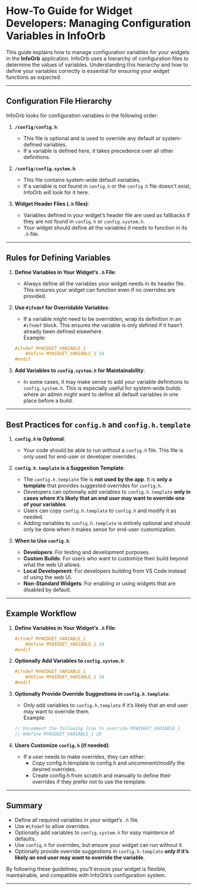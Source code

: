 # How-To Guide for Widget Developers: Managing Configuration Variables in InfoOrb

This guide explains how to manage configuration variables for your widgets in the **InfoOrb** application. InfoOrb uses a hierarchy of configuration files to determine the values of variables. Understanding this hierarchy and how to define your variables correctly is essential for ensuring your widget functions as expected.

---

## Configuration File Hierarchy

InfoOrb looks for configuration variables in the following order:

1. **`/config/config.h`**:

   - This file is optional and is used to override any default or system-defined variables.
   - If a variable is defined here, it takes precedence over all other definitions.

2. **`/config/config.system.h`**:

   - This file contains system-wide default variables.
   - If a variable is not found in `config.h` or the `config.h` file doesn't exist, InfoOrb will look for it here.

3. **Widget Header Files (`.h` files)**:
   - Variables defined in your widget’s header file are used as fallbacks if they are not found in `config.h` or `config.system.h`.
   - Your widget should define all the variables it needs to function in its `.h` file.

---

## Rules for Defining Variables

1. **Define Variables in Your Widget’s `.h` File**:

   - Always define all the variables your widget needs in its header file. This ensures your widget can function even if no overrides are provided.

2. **Use `#ifndef` for Overridable Variables**:

   - If a variable might need to be overridden, wrap its definition in an `#ifndef` block. This ensures the variable is only defined if it hasn’t already been defined elsewhere.  
     Example:

   ```c
   #ifndef MYWIDGET_VARIABLE_1
       #define MYWIDGET_VARIABLE_1 14
   #endif
   ```

3. **Add Variables to `config.system.h` for Maintainability**:
   - In some cases, it may make sense to add your variable definitions to `config.system.h`. This is especially useful for system-wide builds where an admin might want to define all default variables in one place before a build.

---

## Best Practices for `config.h` and `config.h.template`

1. **`config.h` is Optional**:

   - Your code should be able to run without a `config.h` file. This file is only used for end-user or developer overrides.

2. **`config.h.template` is a Suggestion Template**:

   - The `config.h.template` file is **not used by the app**. It is **only a template** that provides suggested overrides for `config.h`.
   - Developers can optionally add variables to `config.h.template` **only in cases where it’s likely that an end user may want to override one of your variables**.
   - Users can copy `config.h.template` to `config.h` and modify it as needed.
   - Adding variables to `config.h.template` is entirely optional and should only be done when it makes sense for end-user customization.

3. **When to Use `config.h`**:
   - **Developers**: For testing and development purposes.
   - **Custom Builds**: For users who want to customize their build beyond what the web UI allows.
   - **Local Development**: For developers building from VS Code instead of using the web UI.
   - **Non-Standard Widgets**: For enabling or using widgets that are disabled by default.

---

## Example Workflow

1. **Define Variables in Your Widget’s `.h` File**:

   ```c++
   #ifndef MYWIDGET_VARIABLE_1
       #define MYWIDGET_VARIABLE_1 14
   #endif
   ```

2. **Optionally Add Variables to `config.system.h`**:

   ```c++
   #ifndef MYWIDGET_VARIABLE_1
       #define MYWIDGET_VARIABLE_1 14
   #endif
   ```

3. **Optionally Provide Override Suggestions in `config.h.template`**:

   - Only add variables to `config.h.template` if it’s likely that an end user may want to override them.  
     Example:

   ```c++
   // Uncomment the following line to override MYWIDGET_VARIABLE_1
   // #define MYWIDGET_VARIABLE_1 20
   ```

4. **Users Customize `config.h` (if needed)**:
   - If a user needs to make overrides, they can either:
     - Copy config.h.template to config.h and uncomment/modify the desired overrides.
     - Create config.h from scratch and manually to define their overrides if they prefer not to use the template.

---

## Summary

- Define all required variables in your widget’s `.h` file.
- Use `#ifndef` to allow overrides.
- Optionally add variables to `config.system.h` for easy maintence of defaults.
- Use `config.h` for overrides, but ensure your widget can run without it.
- Optionally provide override suggestions in `config.h.template` **only if it’s likely an end user may want to override the variable**.

By following these guidelines, you’ll ensure your widget is flexible, maintainable, and compatible with InfoOrb’s configuration system.

---
